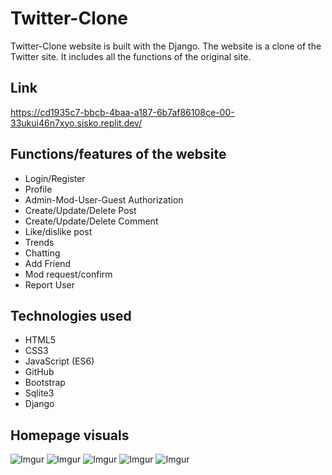 # Twitter-Clone
 Twitter-Clone website is built with the Django. 
The website is a clone of the Twitter site. It includes all the functions of the original site.

## Link
https://cd1935c7-bbcb-4baa-a187-6b7af86108ce-00-33ukui46n7xyo.sisko.replit.dev/

## Functions/features of the website
* Login/Register
* Profile
* Admin-Mod-User-Guest Authorization
* Create/Update/Delete Post
* Create/Update/Delete Comment
* Like/dislike post
* Trends
* Chatting
* Add Friend
* Mod request/confirm
* Report User

## Technologies used


* HTML5
* CSS3
* JavaScript (ES6)
* GitHub
* Bootstrap
* Sqlite3
* Django
  
  




## Homepage visuals


![Imgur](https://i.imgur.com/FeLGF8t.png)
![Imgur](https://i.imgur.com/bTllVG5.png)
![Imgur](https://i.imgur.com/f4pqFvc.png)
![Imgur](https://i.imgur.com/X3uyF6k.png)
![Imgur](https://i.imgur.com/BEQvnYT.png)
